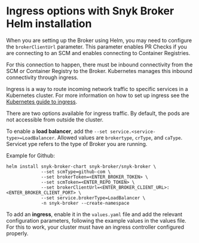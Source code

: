 # Ingress options with Snyk Broker Helm installation

When you are setting up the Broker using Helm, you may need to configure the `brokerClientUrl` parameter. This parameter enables PR Checks if you are connecting to an SCM and enables connecting to Container Registries.

For this connection to happen, there must be inbound connectivity from the SCM or Container Registry to the Broker. Kubernetes manages this inbound connectivity through ingress.

Ingress is a way to route incoming network traffic to specific services in a Kubernetes cluster. For more information on how to set up ingress see the [Kubernetes guide to ingress](https://kubernetes.io/docs/concepts/services-networking/ingress/).

There are two options available for ingress traffic. By default, the pods are not accessible from outside the cluster.

To enable a **load balancer**, add the `--set service.<service-type>=LoadBalancer`. Allowed values are `brokertype`, `crType`, and `caType`. Servicet ype refers to the type of Broker you are running.

Example for Github:

```
helm install snyk-broker-chart snyk-broker/snyk-broker \
             --set scmType=github-com \
             --set brokerToken=<ENTER_BROKER_TOKEN> \
             --set scmToken=<ENTER_REPO_TOKEN> \
             --set brokerClientUrl=<ENTER_BROKER_CLIENT_URL>:<ENTER_BROKER_CLIENT_PORT> \
             --set service.brokerType=LoadBalancer \
             -n snyk-broker --create-namespace
```

To add an **ingress**, enable it in the `values.yaml` file and add the relevant configuration parameters, following the example values in the values file. For this to work, your cluster must have an ingress controller configured properly.
